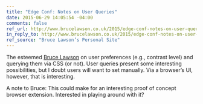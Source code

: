 ```yaml
---
title: "Edge Conf: Notes on User Queries"
date: 2015-06-29 14:05:54 -04:00
comments: false
ref_url: http://www.brucelawson.co.uk/2015/edge-conf-notes-on-user-queries/
in_reply_to: http://www.brucelawson.co.uk/2015/edge-conf-notes-on-user-queries/
ref_source: "Bruce Lawson’s Personal Site"
---
```


The esteemed [Bruce Lawson](http://www.brucelawson.co.uk/) on user preferences (e.g., contrast level) and querying them via CSS (or not). User queries present some interesting possibilities, but I doubt users will want to set manually. Via a browser’s UI, however, that is interesting.

A note to Bruce: This could make for an interesting proof of concept browser extension. Interested in playing around with it?